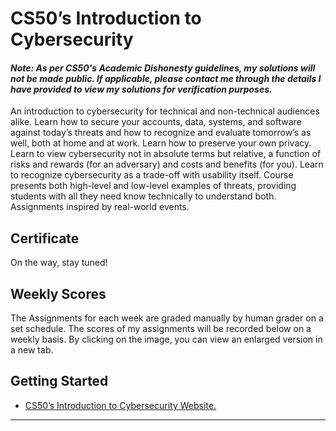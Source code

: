 # CS50’s Introduction to Cybersecurity
#### *Note: As per CS50's Academic Dishonesty guidelines, my solutions will not be made public. If applicable, please contact me through the details I have provided to view my solutions for verification purposes.*

An introduction to cybersecurity for technical and non-technical audiences alike. Learn how to secure your accounts, data, systems, and software against today’s threats and how to recognize and evaluate tomorrow’s as well, both at home and at work. Learn how to preserve your own privacy. Learn to view cybersecurity not in absolute terms but relative, a function of risks and rewards (for an adversary) and costs and benefits (for you). Learn to recognize cybersecurity as a trade-off with usability itself. Course presents both high-level and low-level examples of threats, providing students with all they need know technically to understand both. Assignments inspired by real-world events.

## Certificate
On the way, stay tuned!

## Weekly Scores
The Assignments for each week are graded manually by human grader on a set schedule. The scores of my assignments will be recorded below on a weekly basis. By clicking on the image, you can view an enlarged version in a new tab.

## Getting Started

* [CS50’s Introduction to Cybersecurity Website.](https://cs50.harvard.edu/cybersecurity/2023/)

------------------------------------------------------------------------------------------------------------------------------------------------------------------
